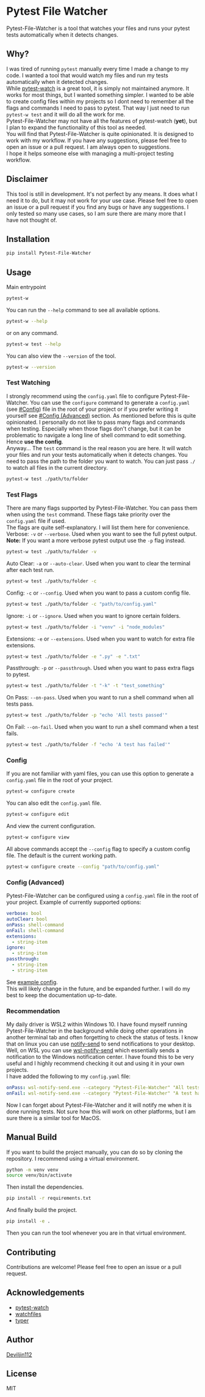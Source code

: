 # Pytest File Watcher

Pytest-File-Watcher is a tool that watches your files and runs your pytest tests automatically when it detects changes.

## Why?

I was tired of running `pytest` manually every time I made a change to my code. I wanted a tool that would watch my files and run my tests automatically when it detected changes.
\
While [pytest-watch](https://github.com/joeyespo/pytest-watch) is a great tool, it is simply not maintained anymore. It works for most things, but I wanted something simpler. I wanted to be able to create config files within my projects so I dont need to remember all the flags and commands I need to pass to pytest. That way I just need to run `pytest-w test` and it will do all the work for me.
\
Pytest-File-Watcher may not have all the features of pytest-watch (**yet**), but I plan to expand the functionality of this tool as needed.
\
You will find that Pytest-File-Watcher is quite opinionated. It is designed to work with my workflow. If you have any suggestions, please feel free to open an issue or a pull request. I am always open to suggestions.
\
I hope it helps someone else with managing a multi-project testing workflow.

## Disclaimer

This tool is still in development. It's not perfect by any means. It does what I need it to do, but it may not work for your use case. Please feel free to open an issue or a pull request if you find any bugs or have any suggestions. I only tested so many use cases, so I am sure there are many more that I have not thought of.

## Installation

```bash
pip install Pytest-File-Watcher
```

## Usage

Main entrypoint

```bash
pytest-w
```

You can run the `--help` command to see all available options.

```bash
pytest-w --help
```

or on any command.

```bash
pytest-w test --help
```

You can also view the `--version` of the tool.

```bash
pytest-w --version
```

### Test Watching

I strongly recommend using the `config.yaml` file to configure Pytest-File-Watcher. You can use the `configure` command to generate a `config.yaml` (see [#Config](#config)) file in the root of your project or if you prefer writing it yourself see [#Config (Advanced)](#config-advanced) section. As mentioned before this is quite opinionated. I personally do not like to pass many flags and commands when testing. Especially when those flags don't change, but it can be problematic to navigate a long line of shell command to edit something. Hence **use the config**.
\
Anyway... The `test` command is the real reason you are here. It will watch your files and run your tests automatically when it detects changes. You need to pass the path to the folder you want to watch. You can just pass `./` to watch all files in the current directory.

```bash
pytest-w test ./path/to/folder
```

### Test Flags

There are many flags supported by Pytest-File-Watcher. You can pass them when using the `test` command. These flags take priority over the `config.yaml` file if used.
\
The flags are quite self-explanatory. I will list them here for convenience.
\
Verbose: `-v` or `--verbose`. Used when you want to see the full pytest output.
\
**Note:** If you want a more verbose pytest output use the `-p` flag instead.

```bash
pytest-w test ./path/to/folder -v
```

Auto Clear: `-a` or `--auto-clear`. Used when you want to clear the terminal after each test run.

```bash
pytest-w test ./path/to/folder -c
```

Config: `-c` or `--config`. Used when you want to pass a custom config file.

```bash
pytest-w test ./path/to/folder -c "path/to/config.yaml"
```

Ignore: `-i` or `--ignore`. Used when you want to ignore certain folders.

```bash
pytest-w test ./path/to/folder -i "venv" -i "node_modules"
```

Extensions: `-e` or `--extensions`. Used when you want to watch for extra file extensions.

```bash
pytest-w test ./path/to/folder -e ".py" -e ".txt"
```

Passthrough: `-p` or `--passthrough`. Used when you want to pass extra flags to pytest.

```bash
pytest-w test ./path/to/folder -t "-k" -t "test_something"
```

On Pass: `--on-pass`. Used when you want to run a shell command when all tests pass.

```bash
pytest-w test ./path/to/folder -p "echo 'All tests passed'"
```

On Fail: `--on-fail`. Used when you want to run a shell command when a test fails.

```bash
pytest-w test ./path/to/folder -f "echo 'A test has failed'"
```

### Config

If you are not familiar with yaml files, you can use this option to generate a `config.yaml` file in the root of your project.

```bash
pytest-w configure create
```

You can also edit the `config.yaml` file.

```bash
pytest-w configure edit
```

And view the current configuration.

```bash
pytest-w configure view
```

All above commands accept the `--config` flag to specify a custom config file. The default is the current working path.

```bash
pytest-w configure create --config "path/to/config.yaml"
```

### Config (Advanced)

Pytest-File-Watcher can be configured using a `config.yaml` file in the root of your project. Example of currently supported options:

```yaml
verbose: bool
autoClear: bool
onPass: shell-command
onFail: shell-command
extensions:
  - string-item
ignore:
  - string-item
passthrough:
  - string-item
  - string-item
```

See [example config](./example_config.yaml).
\
This will likely change in the future, and be expanded further. I will do my best to keep the documentation up-to-date.

### Recommendation

My daily driver is WSL2 within Windows 10. I have found myself running Pytest-File-Watcher in the background while doing other operations in another terminal tab and often forgetting to check the status of tests. I know that on linux you can use [notify-send](https://vaskovsky.net/notify-send/linux.html) to send notifications to your desktop. Well, on WSL you can use [wsl-notify-send](https://github.com/stuartleeks/wsl-notify-send) which essentially sends a notification to the Windows notification center. I have found this to be very useful and I highly recommend checking it out and using it in your own projects.
\
I have added the following to my `config.yaml` file:

```yaml
onPass: wsl-notify-send.exe --category "Pytest-File-Watcher" "All tests passed"
onFail: wsl-notify-send.exe --category "Pytest-File-Watcher" "A test has failed"
```

Now I can forget about Pytest-File-Watcher and it will notify me when it is done running tests. Not sure how this will work on other platforms, but I am sure there is a similar tool for MacOS.

## Manual Build

If you want to build the project manually, you can do so by cloning the repository. I recommend using a virtual environment.

```bash
python -m venv venv
source venv/bin/activate
```

Then install the dependencies.

```bash
pip install -r requirements.txt
```

And finally build the project.

```bash
pip install -e .
```

Then you can run the tool whenever you are in that virtual environment.

## Contributing

Contributions are welcome! Please feel free to open an issue or a pull request.

## Acknowledgements

- [pytest-watch](https://github.com/joeyespo/pytest-watch)
- [watchfiles](https://github.com/samuelcolvin/watchfiles)
- [typer](https://github.com/tiangolo/typer)

## Author

[Deviljin112](https://github.com/Deviljin112)

## License

MIT

